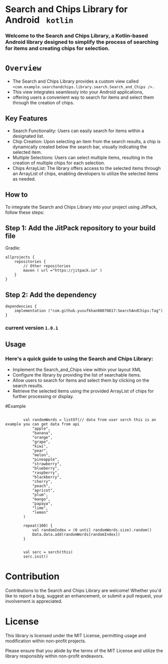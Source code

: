 # Search and Chips Library for Android ` kotlin`
###
### Welcome to the Search and Chips Library, a Kotlin-based Android library designed to simplify the process of searching for items and creating chips for selection.
# `Overview`
* The Search and Chips Library provides a custom view called `<com.example.searchandchips.library.search.Search_and_Chips />.`
*  This view integrates seamlessly into your Android applications,
*   offering users a convenient way to search for items and select them through the creation of chips.
##  Key Features
* Search Functionality: Users can easily search for items within a designated list.
* Chip Creation: Upon selecting an item from the search results, a chip is dynamically created below the search bar, visually indicating the selected item.
* Multiple Selections: Users can select multiple items, resulting in the creation of multiple chips for each selection.
* Chips ArrayList: The library offers access to the selected items through an ArrayList of chips, enabling developers to utilize the selected items as needed.
## How to

To integrate the Search and Chips Library into your project using JitPack, follow these steps:

## Step 1: Add the JitPack repository to your build file
Gradle:
```
allprojects {
    repositories {
        // Other repositories
        maven ( url ="https://jitpack.io" )
    }
}
```
## Step 2: Add the dependency
```
dependencies {
    implementation ("com.github.yusufkhan08070817:SearchAndChips:Tag")
}
```
### current version ` 1.0.1 `
## Usage
### Here's a quick guide to using the Search and Chips Library:
* Implement the Search_and_Chips view within your layout XML
* Configure the library by providing the list of searchable items.
* Allow users to search for items and select them by clicking on the search results.
* Retrieve the selected items using the provided ArrayList of chips for further processing or display.

#Example

```

        val randomWords = listOf(// data from user serch this is an example you can get data from api 
            "apple",
            "banana",
            "orange",
            "grape",
            "kiwi",
            "pear",
            "melon",
            "pineapple",
            "strawberry",
            "blueberry",
            "raspberry",
            "blackberry",
            "cherry",
            "peach",
            "apricot",
            "plum",
            "mango",
            "papaya",
            "lime",
            "lemon"
        )
        
        repeat(100) {
            val randomIndex = (0 until randomWords.size).random()
            Data.data.add(randomWords[randomIndex])
        }

        
        val serc = serch(this)
        serc.init()
```

# Contribution
Contributions to the Search and Chips Library are welcome! Whether you'd like to report a bug, suggest an enhancement, or submit a pull request, your involvement is appreciated.
# License
This library is licensed under the MIT License, permitting usage and modification within non-profit projects.

Please ensure that you abide by the terms of the MIT License and utilize the library responsibly within non-profit endeavors.
